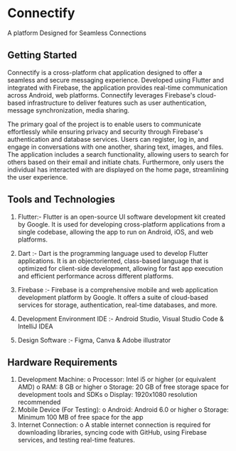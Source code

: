 # Connectify

A platform Designed for Seamless Connections

## Getting Started

Connectify is a cross-platform chat application designed to offer a seamless and secure
messaging experience. Developed using Flutter and integrated with Firebase, the application
provides real-time communication across Android, web platforms. Connectify leverages
Firebase's cloud-based infrastructure to deliver features such as user authentication, message
synchronization, media sharing.

The primary goal of the project is to enable users to communicate effortlessly while ensuring
privacy and security through Firebase's authentication and database services. Users can
register, log in, and engage in conversations with one another, sharing text, images, and files.
The application includes a search functionality, allowing users to search for others based on
their email and initiate chats. Furthermore, only users the individual has interacted with are
displayed on the home page, streamlining the user experience.

## Tools and Technologies
1. Flutter:- Flutter is an open-source UI software development kit created by Google. It is used for
developing cross-platform applications from a single codebase, allowing the app to run on
Android, iOS, and web platforms.

2. Dart :- Dart is the programming language used to develop Flutter applications.
It is an objectoriented, class-based language that is optimized for client-side development, allowing for fast app execution and efficient performance across different platforms.

3. Firebase :- Firebase is a comprehensive mobile and web application development platform by Google. It
offers a suite of cloud-based services for storage, authentication, real-time databases, and
more.

4. Development Environment IDE :- Android Studio, Visual Studio Code & IntelliJ IDEA

5.  Design Software :- Figma, Canva & Adobe illustrator

## Hardware Requirements
1. Development Machine:
              o Processor: Intel i5 or higher (or equivalent AMD)
              o RAM: 8 GB or higher
              o Storage: 20 GB of free storage space for development tools and SDKs
              o Display: 1920x1080 resolution recommended
2. Mobile Device (For Testing):
              o Android: Android 6.0 or higher
              o Storage: Minimum 100 MB of free space for the app
3. Internet Connection:
              o A stable internet connection is required for downloading libraries, syncing
              code with GitHub, using Firebase services, and testing real-time features.




